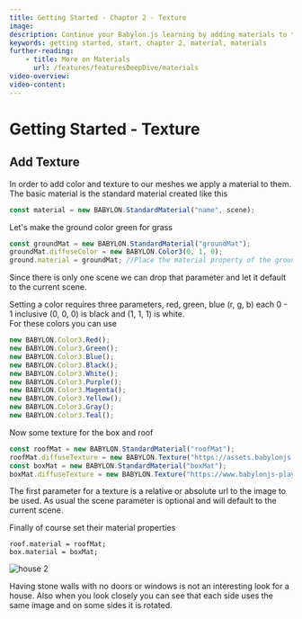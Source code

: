 ```yaml
---
title: Getting Started - Chapter 2 - Texture
image: 
description: Continue your Babylon.js learning by adding materials to the objects in your scene.
keywords: getting started, start, chapter 2, material, materials
further-reading:
    - title: More on Materials
      url: /features/featuresDeepDive/materials
video-overview:
video-content:
---
```


# Getting Started - Texture

## Add Texture
In order to add color and texture to our meshes we apply a material to them. The basic material is the standard material created like this

```javascript
const material = new BABYLON.StandardMaterial("name", scene);
```
Let's make the ground color green for grass

```javascript
const groundMat = new BABYLON.StandardMaterial("groundMat");
groundMat.diffuseColor = new BABYLON.Color3(0, 1, 0);
ground.material = groundMat; //Place the material property of the ground
```
Since there is only one scene we can drop that parameter and let it default to the current scene.

Setting a color requires three parameters, red, green, blue (r, g, b) each 0 - 1 inclusive (0, 0, 0) is black and (1, 1, 1) is white.  
For these colors you can use
```javascript
new BABYLON.Color3.Red();
new BABYLON.Color3.Green();
new BABYLON.Color3.Blue();
new BABYLON.Color3.Black();
new BABYLON.Color3.White();
new BABYLON.Color3.Purple();
new BABYLON.Color3.Magenta();
new BABYLON.Color3.Yellow();
new BABYLON.Color3.Gray();
new BABYLON.Color3.Teal();
```
Now some texture for the box and roof
```javascript
const roofMat = new BABYLON.StandardMaterial("roofMat");
roofMat.diffuseTexture = new BABYLON.Texture("https://assets.babylonjs.com/environments/roof.jpg", scene);
const boxMat = new BABYLON.StandardMaterial("boxMat");
boxMat.diffuseTexture = new BABYLON.Texture("https://www.babylonjs-playground.com/textures/floor.png");
```
The first parameter for a texture is a relative or absolute url to the image to be used. As usual the scene parameter is optional and will default to the current scene.

Finally of course set their material properties
```
roof.material = roofMat;
box.material = boxMat;
```

<Playground id="#KBS9I5#71" title="Adding Materials To Your Objects'" description="A playground demonstrating how to add materials to the objects in your scene." image="/img/playgroundsAndNMEs/gettingStartedMaterials.jpg"/>

![house 2](/img/getstarted/house2.png)

Having stone walls with no doors or windows is not an interesting look for a house. Also when you look closely you can see that each side uses the same image and on some sides it is rotated. 

